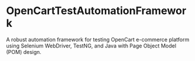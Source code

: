 # OpenCartTestAutomationFramework
A robust automation framework for testing OpenCart e-commerce platform using Selenium WebDriver, TestNG, and Java with Page Object Model (POM) design.
